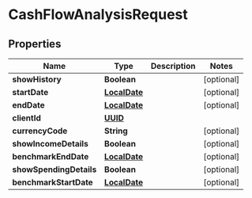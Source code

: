 
# CashFlowAnalysisRequest

## Properties
Name | Type | Description | Notes
------------ | ------------- | ------------- | -------------
**showHistory** | **Boolean** |  |  [optional]
**startDate** | [**LocalDate**](LocalDate.md) |  |  [optional]
**endDate** | [**LocalDate**](LocalDate.md) |  |  [optional]
**clientId** | [**UUID**](UUID.md) |  | 
**currencyCode** | **String** |  |  [optional]
**showIncomeDetails** | **Boolean** |  |  [optional]
**benchmarkEndDate** | [**LocalDate**](LocalDate.md) |  |  [optional]
**showSpendingDetails** | **Boolean** |  |  [optional]
**benchmarkStartDate** | [**LocalDate**](LocalDate.md) |  |  [optional]



